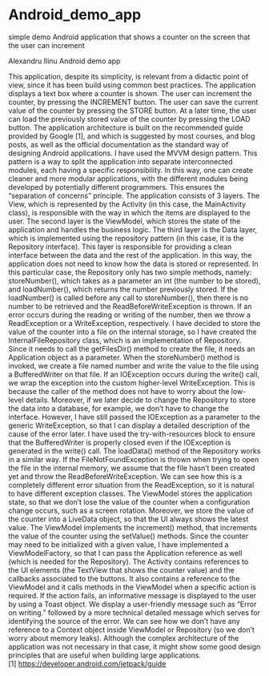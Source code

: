 # Android_demo_app
simple demo Android application that shows a counter on the screen that the user can increment

Alexandru Ilinu
Android demo app

This application, despite its simplicity, is relevant from a didactic point of view, since it has been build using common best practices. 
The application displays a text box where a counter is shown. The user can increment the counter, by pressing the INCREMENT button. The user can save the current value of the counter by pressing the STORE button. At a later time, the user can load the previously stored value of the counter by pressing the LOAD button. 
The application architecture is built on the recommended guide provided by Google [1], and which is suggested by most courses, and blog posts, as well as the official documentation as the standard way of designing Android applications. I have used the MVVM design pattern. This pattern is a way to split the application into separate interconnected modules, each having a specific responsibility. In this way, one can create cleaner and more modular applications, with the different modules being developed by potentially different programmers. This ensures the “separation of concerns” principle. 
The application consists of 3 layers. The View, which is represented by the Activity (in this case, the MainActivity class), is responsible with the way in which the items are displayed to the user. The second layer is the ViewModel, which stores the state of the application and handles the business logic. The third layer is the Data layer, which is implemented using the repository pattern (in this case, it is the Repository interface). This layer is responsible for providing a clean interface between the data and the rest of the application. In this way, the application does not need to know how the data is stored or represented. 
In this particular case, the Repository only has two simple methods, namely: storeNumber(), which takes as a parameter an int (the number to be stored), and loadNumber(), which returns the number previously stored. If the loadNumber() is called before any call to storeNumber(), then there is no number to be retrieved and the ReadBeforeWriteException is thrown. If an error occurs during the reading or writing of the number, then we throw a ReadException or a WriteException, respectively. 
I have decided to store the value of the counter into a file on the internal storage, so I have created the InternalFileRepository class, which is an implementation of Repository. Since it needs to call the getFilesDir() method to create the file, it needs an Application object as a parameter. 
When the storeNumber() method is invoked, we create a file named number and write the value to the file using a BufferedWriter on that file. If an IOException occurs during the write() call, we wrap the exception into the custom higher-level WriteException. This is because the caller of the method does not have to worry about the low-level details. Moreover, if we later decide to change the Repository to store the data into a database, for example, we don’t have to change the interface. However, I have still passed the IOException as a parameter to the generic WriteException, so that I can display a detailed description of the cause of the error later. I have used the try-with-resources block to ensure that the BufferedWriter is properly closed even if the IOException is generated in the write() call. 
The loadData() method of the Repository works in a similar way. If the FileNotFoundException is thrown when trying to open the file in the internal memory, we assume that the file hasn’t been created yet and throw the ReadBeforeWriteException. We can see how this is a completely different error situation from the ReadException, so it is natural to have different exception classes. 
The ViewModel stores the application state, so that we don’t lose the value of the counter when a configuration change occurs, such as a screen rotation. Moreover, we store the value of the counter into a LiveData object, so that the UI always shows the latest value. The ViewModel implements the increment() method, that increments the value of the counter using the setValue() methods. Since the counter may need to be initialized with a given value, I have implemented a ViewModelFactory, so that I can pass the Application reference as well (which is needed for the Repository). 
The Activity contains references to the UI elements (the TextView that shows the counter value) and the callbacks associated to the buttons. It also contains a reference to the ViewModel and it calls methods in the ViewModel when a specific action is required. If the action fails, an informative message is displayed to the user by using a Toast object. We display a user-friendly message such as “Error on writing.” followed by a more technical detailed message which serves for identifying the source of the error. 
We can see how we don’t have any reference to a Context object inside ViewModel or Repository (so we don’t worry about memory leaks). 
Although the complex architecture of the application was not necessary in that case, it might show some good design principles that are useful when building large applications.  
[1] https://developer.android.com/jetpack/guide

